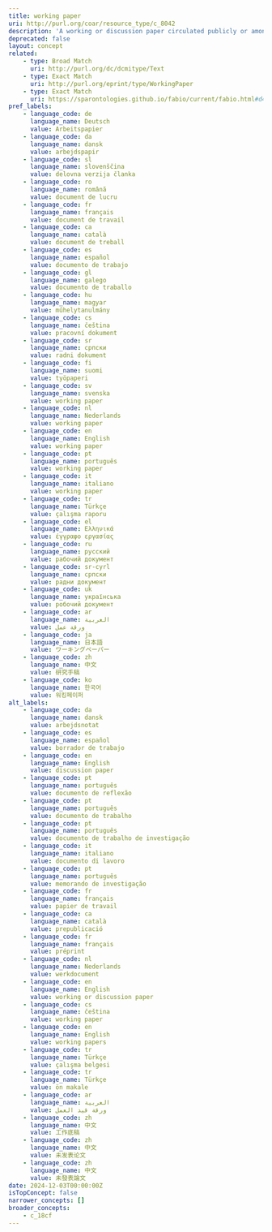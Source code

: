 ```yaml
---
title: working paper
uri: http://purl.org/coar/resource_type/c_8042
description: 'A working or discussion paper circulated publicly or among a group of peers. Certain disciplines, for example economics, issue working papers in series. [Source: http://www.ukoln.ac.uk/repositories/digirep/index/Eprints_Type_Vocabulary_Encoding_Scheme#:~:text=http%3A//purl.org/eprint/type/WorkingPaper]'
deprecated: false
layout: concept
related:
    - type: Broad Match
      uri: http://purl.org/dc/dcmitype/Text
    - type: Exact Match
      uri: http://purl.org/eprint/type/WorkingPaper
    - type: Exact Match
      uri: https://sparontologies.github.io/fabio/current/fabio.html#d4e6136
pref_labels:
    - language_code: de
      language_name: Deutsch
      value: Arbeitspapier
    - language_code: da
      language_name: dansk
      value: arbejdspapir
    - language_code: sl
      language_name: slovenščina
      value: delovna verzija članka
    - language_code: ro
      language_name: română
      value: document de lucru
    - language_code: fr
      language_name: français
      value: document de travail
    - language_code: ca
      language_name: català
      value: document de treball
    - language_code: es
      language_name: español
      value: documento de trabajo
    - language_code: gl
      language_name: galego
      value: documento de traballo
    - language_code: hu
      language_name: magyar
      value: műhelytanulmány
    - language_code: cs
      language_name: čeština
      value: pracovní dokument
    - language_code: sr
      language_name: српски
      value: radni dokument
    - language_code: fi
      language_name: suomi
      value: työpaperi
    - language_code: sv
      language_name: svenska
      value: working paper
    - language_code: nl
      language_name: Nederlands
      value: working paper
    - language_code: en
      language_name: English
      value: working paper
    - language_code: pt
      language_name: português
      value: working paper
    - language_code: it
      language_name: italiano
      value: working paper
    - language_code: tr
      language_name: Türkçe
      value: çalışma raporu
    - language_code: el
      language_name: Ελληνικά
      value: έγγραφο εργασίας
    - language_code: ru
      language_name: русский
      value: рабочий документ
    - language_code: sr-cyrl
      language_name: српски
      value: радни документ
    - language_code: uk
      language_name: українська
      value: робочий документ
    - language_code: ar
      language_name: العربية
      value: ورقة عمل
    - language_code: ja
      language_name: 日本語
      value: ワーキングペーパー
    - language_code: zh
      language_name: 中文
      value: 研究手稿
    - language_code: ko
      language_name: 한국어
      value: 워킹페이퍼
alt_labels:
    - language_code: da
      language_name: dansk
      value: arbejdsnotat
    - language_code: es
      language_name: español
      value: borrador de trabajo
    - language_code: en
      language_name: English
      value: discussion paper
    - language_code: pt
      language_name: português
      value: documento de reflexão
    - language_code: pt
      language_name: português
      value: documento de trabalho
    - language_code: pt
      language_name: português
      value: documento de trabalho de investigação
    - language_code: it
      language_name: italiano
      value: documento di lavoro
    - language_code: pt
      language_name: português
      value: memorando de investigação
    - language_code: fr
      language_name: français
      value: papier de travail
    - language_code: ca
      language_name: català
      value: prepublicació
    - language_code: fr
      language_name: français
      value: préprint
    - language_code: nl
      language_name: Nederlands
      value: werkdocument
    - language_code: en
      language_name: English
      value: working or discussion paper
    - language_code: cs
      language_name: čeština
      value: working paper
    - language_code: en
      language_name: English
      value: working papers
    - language_code: tr
      language_name: Türkçe
      value: çalışma belgesi
    - language_code: tr
      language_name: Türkçe
      value: ön makale
    - language_code: ar
      language_name: العربية
      value: ورقة قيد العمل
    - language_code: zh
      language_name: 中文
      value: 工作底稿
    - language_code: zh
      language_name: 中文
      value: 未发表论文
    - language_code: zh
      language_name: 中文
      value: 未發表論文
date: 2024-12-03T00:00:00Z
isTopConcept: false
narrower_concepts: []
broader_concepts:
    - c_18cf
---
```


